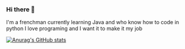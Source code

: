 ### Hi there 👋

I'm a frenchman currently learning Java and who know how to code in python
I love programing and I want it to make it my job

[![Anurag's GitHub stats](https://github-readme-stats.vercel.app/api?username=Noruaric&count_private=true&show_icons=true&theme=tokyonight)](https://github.com/anuraghazra/github-readme-stats)
